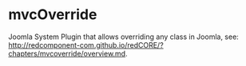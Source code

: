 # mvcOverride

Joomla System Plugin that allows overriding any class in Joomla, see: http://redcomponent-com.github.io/redCORE/?chapters/mvcoverride/overview.md.
